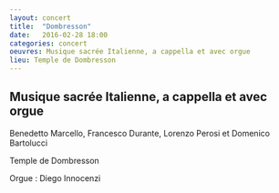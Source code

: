 ```yaml
---
layout: concert
title:  "Dombresson"
date:   2016-02-28 18:00
categories: concert
oeuvres: Musique sacrée Italienne, a cappella et avec orgue
lieu: Temple de Dombresson
---
```


## Musique sacrée Italienne, a cappella et avec orgue

Benedetto Marcello, Francesco Durante, Lorenzo Perosi et Domenico Bartolucci

Temple de Dombresson

Orgue : Diego Innocenzi
